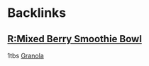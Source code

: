 
# Backlinks
## [R:Mixed Berry Smoothie Bowl](<R:Mixed Berry Smoothie Bowl.md>)
1tbs [Granola](<Granola.md>)

